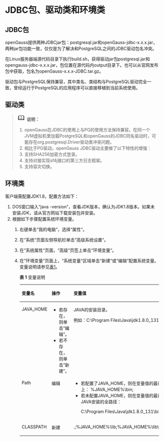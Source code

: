 # JDBC包、驱动类和环境类<a name="ZH-CN_TOPIC_0289900723"></a>

## JDBC包<a name="zh-cn_topic_0283136979_zh-cn_topic_0237120378_zh-cn_topic_0213179123_zh-cn_topic_0189249669_zh-cn_topic_0059778950_s9694406852de4db0afcc99b19079f446"></a>

openGauss提供两种JDBCjar包：postgresql.jar和openGauss-jdbc-x.x.x.jar，两种jar包功能一致，仅仅是为了解决和PostgreSQL之间的JDBC驱动包名冲突。

在Linux服务器端源代码目录下执行build.sh，获得驱动jar包postgresql.jar和opengauss-jdbc-x.x.x.jar，包位置在源代码内output目录下。也可以从官网发布包中获取，包名为openGauss-x.x.x-JDBC.tar.gz。

驱动包与PostgreSQL保持兼容，其中类名、类结构与PostgreSQL驱动完全一致，曾经运行于PostgreSQL的应用程序可以直接移植到当前系统使用。

## 驱动类<a name="zh-cn_topic_0283136979_zh-cn_topic_0237120378_zh-cn_topic_0213179123_zh-cn_topic_0189249669_zh-cn_topic_0059778950_s103697559c8d4cb68f396e18e3ae65a9"></a>

>![](public_sys-resources/icon-note.gif) **说明：** 
>
>1.  openGauss在JDBC的使用上与PG的使用方法保持兼容。在同一个JVM虚拟机里加载PostgreSQL和openGauss的JDBC同名驱动时，可能存在org.postgresql.Driver驱动类冲突问题。
>2.  相比于PG驱动，openGauss JDBC驱动主要做了以下特性的增强：
>3.  支持SHA256加密方式登录。
>4.  支持对接实现sf4j接口的第三方日志框架。
>5.  支持容灾切换。

## 环境类<a name="zh-cn_topic_0283136979_zh-cn_topic_0237120378_zh-cn_topic_0213179123_section20655192913405"></a>

客户端需配置JDK1.8，配置方法如下：

1.  DOS窗口输入“java -version”，查看JDK版本，确认为JDK1.8版本。如果未安装JDK，请从官方网站下载安装包并安装。
2.  根据如下步骤配置系统环境变量。
    1.  右键单击“我的电脑“，选择“属性“。
    2.  在“系统“页面左侧导航栏单击“高级系统设置“。
    3.  在“系统属性“页面，“高级“页签上单击“环境变量“。
    4.  在“环境变量“页面上，“系统变量“区域单击“新建“或“编辑“配置系统变量。变量说明请参见[表1](#zh-cn_topic_0283136979_zh-cn_topic_0237120378_zh-cn_topic_0213179123_table1625616152473)。

        **表 1**  变量说明

        <a name="zh-cn_topic_0283136979_zh-cn_topic_0237120378_zh-cn_topic_0213179123_table1625616152473"></a>
        <table><thead align="left"><tr id="zh-cn_topic_0283136979_zh-cn_topic_0237120378_zh-cn_topic_0213179123_row1525719152472"><th class="cellrowborder" valign="top" width="15.701570157015702%" id="mcps1.2.4.1.1"><p id="zh-cn_topic_0283136979_zh-cn_topic_0237120378_zh-cn_topic_0213179123_p52573155477"><a name="zh-cn_topic_0283136979_zh-cn_topic_0237120378_zh-cn_topic_0213179123_p52573155477"></a><a name="zh-cn_topic_0283136979_zh-cn_topic_0237120378_zh-cn_topic_0213179123_p52573155477"></a>变量名</p>
        </th>
        <th class="cellrowborder" valign="top" width="32.753275327532755%" id="mcps1.2.4.1.2"><p id="zh-cn_topic_0283136979_zh-cn_topic_0237120378_zh-cn_topic_0213179123_p525713159478"><a name="zh-cn_topic_0283136979_zh-cn_topic_0237120378_zh-cn_topic_0213179123_p525713159478"></a><a name="zh-cn_topic_0283136979_zh-cn_topic_0237120378_zh-cn_topic_0213179123_p525713159478"></a>操作</p>
        </th>
        <th class="cellrowborder" valign="top" width="51.54515451545154%" id="mcps1.2.4.1.3"><p id="zh-cn_topic_0283136979_zh-cn_topic_0237120378_zh-cn_topic_0213179123_p8257141544718"><a name="zh-cn_topic_0283136979_zh-cn_topic_0237120378_zh-cn_topic_0213179123_p8257141544718"></a><a name="zh-cn_topic_0283136979_zh-cn_topic_0237120378_zh-cn_topic_0213179123_p8257141544718"></a>变量值</p>
        </th>
        </tr>
        </thead>
        <tbody><tr id="zh-cn_topic_0283136979_zh-cn_topic_0237120378_zh-cn_topic_0213179123_row925712153479"><td class="cellrowborder" valign="top" width="15.701570157015702%" headers="mcps1.2.4.1.1 "><p id="zh-cn_topic_0283136979_zh-cn_topic_0237120378_zh-cn_topic_0213179123_p182575153474"><a name="zh-cn_topic_0283136979_zh-cn_topic_0237120378_zh-cn_topic_0213179123_p182575153474"></a><a name="zh-cn_topic_0283136979_zh-cn_topic_0237120378_zh-cn_topic_0213179123_p182575153474"></a>JAVA_HOME</p>
        </td>
        <td class="cellrowborder" valign="top" width="32.753275327532755%" headers="mcps1.2.4.1.2 "><a name="zh-cn_topic_0283136979_zh-cn_topic_0237120378_zh-cn_topic_0213179123_ul16913207507"></a><a name="zh-cn_topic_0283136979_zh-cn_topic_0237120378_zh-cn_topic_0213179123_ul16913207507"></a><ul id="zh-cn_topic_0283136979_zh-cn_topic_0237120378_zh-cn_topic_0213179123_ul16913207507"><li>若存在，则单击“编辑”。</li><li>若不存在，则单击“新建”。</li></ul>
        </td>
        <td class="cellrowborder" valign="top" width="51.54515451545154%" headers="mcps1.2.4.1.3 "><p id="zh-cn_topic_0283136979_zh-cn_topic_0237120378_zh-cn_topic_0213179123_p0217595132"><a name="zh-cn_topic_0283136979_zh-cn_topic_0237120378_zh-cn_topic_0213179123_p0217595132"></a><a name="zh-cn_topic_0283136979_zh-cn_topic_0237120378_zh-cn_topic_0213179123_p0217595132"></a>JAVA的安装目录。</p>
        <p id="zh-cn_topic_0283136979_zh-cn_topic_0237120378_zh-cn_topic_0213179123_p1981211652"><a name="zh-cn_topic_0283136979_zh-cn_topic_0237120378_zh-cn_topic_0213179123_p1981211652"></a><a name="zh-cn_topic_0283136979_zh-cn_topic_0237120378_zh-cn_topic_0213179123_p1981211652"></a>例如：C:\Program Files\Java\jdk1.8.0_131</p>
        </td>
        </tr>
        <tr id="zh-cn_topic_0283136979_zh-cn_topic_0237120378_zh-cn_topic_0213179123_row5257111564711"><td class="cellrowborder" valign="top" width="15.701570157015702%" headers="mcps1.2.4.1.1 "><p id="zh-cn_topic_0283136979_zh-cn_topic_0237120378_zh-cn_topic_0213179123_p1325721584719"><a name="zh-cn_topic_0283136979_zh-cn_topic_0237120378_zh-cn_topic_0213179123_p1325721584719"></a><a name="zh-cn_topic_0283136979_zh-cn_topic_0237120378_zh-cn_topic_0213179123_p1325721584719"></a>Path</p>
        </td>
        <td class="cellrowborder" valign="top" width="32.753275327532755%" headers="mcps1.2.4.1.2 "><p id="zh-cn_topic_0283136979_zh-cn_topic_0237120378_zh-cn_topic_0213179123_p7257191511477"><a name="zh-cn_topic_0283136979_zh-cn_topic_0237120378_zh-cn_topic_0213179123_p7257191511477"></a><a name="zh-cn_topic_0283136979_zh-cn_topic_0237120378_zh-cn_topic_0213179123_p7257191511477"></a>编辑</p>
        </td>
        <td class="cellrowborder" valign="top" width="51.54515451545154%" headers="mcps1.2.4.1.3 "><a name="zh-cn_topic_0283136979_zh-cn_topic_0237120378_zh-cn_topic_0213179123_ul108931343135117"></a><a name="zh-cn_topic_0283136979_zh-cn_topic_0237120378_zh-cn_topic_0213179123_ul108931343135117"></a><ul id="zh-cn_topic_0283136979_zh-cn_topic_0237120378_zh-cn_topic_0213179123_ul108931343135117"><li>若配置了JAVA_HOME，则在变量值的最前面加上： %JAVA_HOME%\bin;</li><li>若未配置JAVA_HOME，则在变量值的最前面加上 JAVA安装的全路径：<p id="zh-cn_topic_0283136979_zh-cn_topic_0237120378_zh-cn_topic_0213179123_p54286393517"><a name="zh-cn_topic_0283136979_zh-cn_topic_0237120378_zh-cn_topic_0213179123_p54286393517"></a><a name="zh-cn_topic_0283136979_zh-cn_topic_0237120378_zh-cn_topic_0213179123_p54286393517"></a>C:\Program Files\Java\jdk1.8.0_131\bin;</p>
        </li></ul>
        </td>
        </tr>
        <tr id="zh-cn_topic_0283136979_zh-cn_topic_0237120378_zh-cn_topic_0213179123_row325881510471"><td class="cellrowborder" valign="top" width="15.701570157015702%" headers="mcps1.2.4.1.1 "><p id="zh-cn_topic_0283136979_zh-cn_topic_0237120378_zh-cn_topic_0213179123_p1625812150476"><a name="zh-cn_topic_0283136979_zh-cn_topic_0237120378_zh-cn_topic_0213179123_p1625812150476"></a><a name="zh-cn_topic_0283136979_zh-cn_topic_0237120378_zh-cn_topic_0213179123_p1625812150476"></a>CLASSPATH</p>
        </td>
        <td class="cellrowborder" valign="top" width="32.753275327532755%" headers="mcps1.2.4.1.2 "><p id="zh-cn_topic_0283136979_zh-cn_topic_0237120378_zh-cn_topic_0213179123_p13527826155219"><a name="zh-cn_topic_0283136979_zh-cn_topic_0237120378_zh-cn_topic_0213179123_p13527826155219"></a><a name="zh-cn_topic_0283136979_zh-cn_topic_0237120378_zh-cn_topic_0213179123_p13527826155219"></a>新建</p>
        </td>
        <td class="cellrowborder" valign="top" width="51.54515451545154%" headers="mcps1.2.4.1.3 "><p id="zh-cn_topic_0283136979_zh-cn_topic_0237120378_zh-cn_topic_0213179123_p1325841534712"><a name="zh-cn_topic_0283136979_zh-cn_topic_0237120378_zh-cn_topic_0213179123_p1325841534712"></a><a name="zh-cn_topic_0283136979_zh-cn_topic_0237120378_zh-cn_topic_0213179123_p1325841534712"></a>.;%JAVA_HOME%\lib;%JAVA_HOME%\lib\tools.jar;</p>
        </td>
        </tr>
        </tbody>
        </table>



